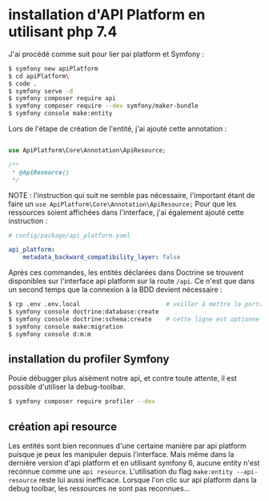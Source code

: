 # installation d'API Platform en utilisant php 7.4

J'ai procédé comme suit pour lier pai platform et Symfony :

```bash
$ symfony new apiPlatform
$ cd apiPlatform\
$ code .
$ symfony serve -d
$ symfony composer require api
$ symfony composer require --dev symfony/maker-bundle
$ symfony console make:entity
```

Lors de l'étape de création de l'entité, j'ai ajouté cette annotation :

```php

use ApiPlatform\Core\Annotation\ApiResource;

/**
 * @ApiResource()
 */
```

NOTE : l'instruction qui suit ne semble pas nécessaire, l'important étant de faire un `use ApiPlatform\Core\Annotation\ApiResource;`
Pour que les ressources soient affichées dans l'interface, j'ai également ajouté cette instruction :

```yaml
# config/package/api_platform.yaml

api_platform:
    metadata_backward_compatibility_layer: false
```

Après ces commandes, les entités déclarées dans Doctrine se trouvent disponibles sur l'interface api platform sur la route `/api`.
Ce n'est que dans un second temps que la connexion à la BDD devient nécessaire :

```bash
$ cp .env .env.local                        # veiller à mettre le portr 3308 si on se trouve sur le laptop
$ symfony console doctrine:database:create
$ symfony console doctrine:schema:create    # cette ligne est optionnelle puisqu'aucune table n'a encore été créée
$ symfony console make:migration
$ symfony console d:m:m
```

## installation du profiler Symfony

Pouie débugger plus aisèment notre api, et contre toute attente, il est possible d'utiliser la debug-toolbar.

```bash
$ symfony composer require profiler --dev
```

## création api resource

Les entités sont bien reconnues d'une certaine manière par api platform puisque je peux les manipuler depuis l'interface.
Mais même dans la dernière version d'api platform et en utilisant symfony 6, aucune entity n'est reconnue comme une `api resource`.
L'utilisation du flag `make:entity --api-resource` reste lui aussi inefficace.
Lorsque l'on clic sur api platform dans la debug toolbar, les ressources ne sont pas reconnues...
